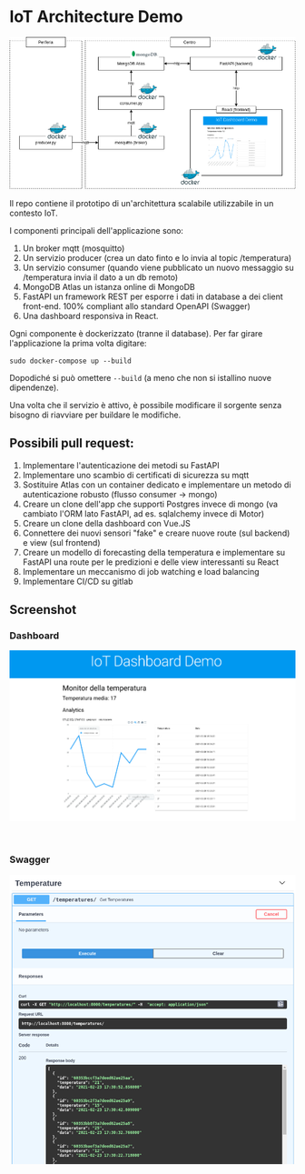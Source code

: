 # IoT Architecture Demo

![Architettura](/screens/architettura_iot.png)



Il repo contiene il prototipo di un'architettura scalabile utilizzabile in un contesto IoT. 

I componenti principali dell'applicazione sono:

1. Un broker mqtt (mosquitto)
2. Un servizio  producer (crea un dato finto e lo invia al topic /temperatura)
3. Un servizio consumer (quando viene pubblicato un nuovo messaggio su /temperatura invia il dato a un db remoto)
4. MongoDB Atlas un istanza online di MongoDB
5. FastAPI un framework REST per esporre i dati in database a dei client front-end. 100% compliant allo standard OpenAPI (Swagger)
6. Una dashboard responsiva in React. 

Ogni componente è dockerizzato (tranne il database). Per far girare l'applicazione la prima volta digitare:

```shell
sudo docker-compose up --build
```

Dopodiché si può omettere `--build`  (a meno che non si istallino nuove dipendenze). 

Una volta che il servizio è attivo, è possibile modificare il sorgente senza bisogno di riavviare per buildare le modifiche. 

## Possibili pull request:

1. Implementare l'autenticazione dei metodi su FastAPI 
2. Implementare uno scambio di certificati di sicurezza su mqtt
3. Sostituire Atlas con un container dedicato e implementare un metodo di autenticazione robusto (flusso consumer -> mongo)
4. Creare un clone dell'app che supporti Postgres invece di mongo (va cambiato l'ORM lato FastAPI, ad es. sqlalchemy invece di Motor)
5. Creare un clone della dashboard con Vue.JS
6. Connettere dei nuovi sensori "fake" e creare nuove route (sul backend) e view (sul frontend)
7. Creare un modello di forecasting della temperatura e implementare su FastAPI una route per le predizioni e delle view interessanti su React
8. Implementare un meccanismo di job watching e load balancing
9. Implementare CI/CD su gitlab


## Screenshot

### Dashboard 
![Dashboard](/screens/dashboard.png)

<br />

### Swagger
![FastAPI](/screens/fastapi_route.png)



